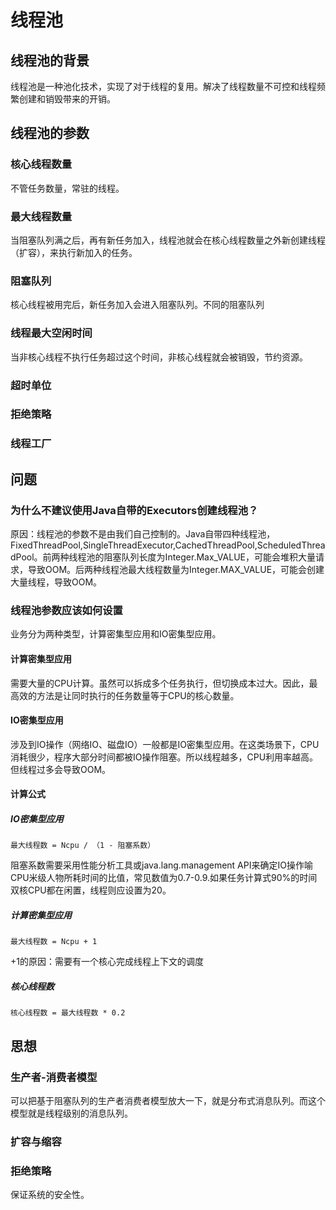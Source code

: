 # 线程池
## 线程池的背景
线程池是一种池化技术，实现了对于线程的复用。解决了线程数量不可控和线程频繁创建和销毁带来的开销。
## 线程池的参数
### 核心线程数量
不管任务数量，常驻的线程。
### 最大线程数量
当阻塞队列满之后，再有新任务加入，线程池就会在核心线程数量之外新创建线程（扩容），来执行新加入的任务。
### 阻塞队列
核心线程被用完后，新任务加入会进入阻塞队列。不同的阻塞队列
### 线程最大空闲时间
当非核心线程不执行任务超过这个时间，非核心线程就会被销毁，节约资源。
### 超时单位
### 拒绝策略
### 线程工厂
## 问题
### 为什么不建议使用Java自带的Executors创建线程池？
原因：线程池的参数不是由我们自己控制的。Java自带四种线程池，FixedThreadPool,SingleThreadExecutor,CachedThreadPool,ScheduledThreadPool。前两种线程池的阻塞队列长度为Integer.Max_VALUE，可能会堆积大量请求，导致OOM。后两种线程池最大线程数量为Integer.MAX_VALUE，可能会创建大量线程，导致OOM。
### 线程池参数应该如何设置
业务分为两种类型，计算密集型应用和IO密集型应用。
#### 计算密集型应用
需要大量的CPU计算。虽然可以拆成多个任务执行，但切换成本过大。因此，最高效的方法是让同时执行的任务数量等于CPU的核心数量。
#### IO密集型应用
涉及到IO操作（网络IO、磁盘IO）一般都是IO密集型应用。在这类场景下，CPU消耗很少，程序大部分时间都被IO操作阻塞。所以线程越多，CPU利用率越高。但线程过多会导致OOM。
#### 计算公式
##### IO密集型应用
```
最大线程数 = Ncpu / （1 - 阻塞系数）
```
阻塞系数需要采用性能分析工具或java.lang.management API来确定IO操作喻CPU米级人物所耗时间的比值，常见数值为0.7-0.9.如果任务计算式90%的时间双核CPU都在闲置，线程则应设置为20。
##### 计算密集型应用
```
最大线程数 = Ncpu + 1
```
+1的原因：需要有一个核心完成线程上下文的调度
##### 核心线程数
```
核心线程数 = 最大线程数 * 0.2
```
## 思想
### 生产者-消费者模型
可以把基于阻塞队列的生产者消费者模型放大一下，就是分布式消息队列。而这个模型就是线程级别的消息队列。
### 扩容与缩容
### 拒绝策略
保证系统的安全性。